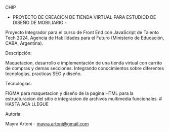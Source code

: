 CHIP 

- PROYECTO DE CREACION DE TIENDA VIRTUAL PARA ESTUDIOD DE DISEÑO DE MOBILIARIO - 

Proyecto Integrador para el curso de Front End con JavaScript de Talento Tech 2024, Agencia de Habilidades para el Futuro (Ministerio de Educación, CABA, Argentina).

Descripción: 

Maquetacion, desarrollo e implementación de una tienda virtual con carrito de compras y demas secciones. Integrando conocimientos sobre diferentes tecnologias, practicas SEO y diseño. 

Tecnologias: 

FIGMA para maquetacion y diseño de la pagina
HTML para la estructuracion del sitio e integracion de archivos multimedia funcionales. 
                # HASTA ACA LLEGUE

Autoria: 

Mayra Artoni -  mayra.artoni@gmail.com


